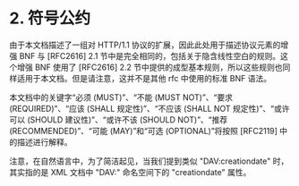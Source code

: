 # 2. 符号公约

由于本文档描述了一组对 HTTP/1.1 协议的扩展，因此此处用于描述协议元素的增强 BNF 与 [RFC2616] 2.1 节中是完全相同的，包括关于隐含线性空白的规则。这个增强 BNF 使用了 [RFC2616] 2.2 节中提供的成型基本规则，所以这些规则也同样适用于本文档。但是请注意，这并不是其他 rfc 中使用的标准 BNF 语法。

本文档中的关键字“必须 (MUST)”、“不能 (MUST NOT)”、“要求 (REQUIRED)”、“应该 (SHALL 规定性)”、“不应该 (SHALL NOT 规定性)”、“或许可以 (SHOULD 建议性)”、“或许不该 (SHOULD NOT)”、“推荐 (RECOMMENDED)”、“可能 (MAY)”和“可选 (OPTIONAL)”将按照 [RFC2119] 中的描述进行解释。

注意，在自然语言中，为了简洁起见，当我们提到类似 "DAV:creationdate" 时，其实指的是 XML 文档中 "DAV:" 命名空间下的 "creationdate" 属性。
